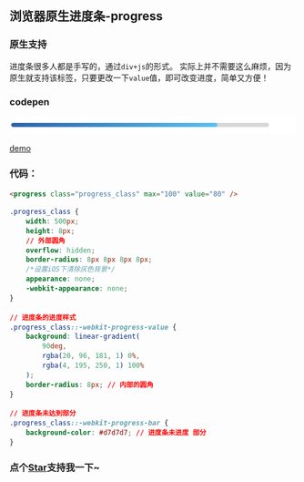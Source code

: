 ## 浏览器原生进度条-progress

### 原生支持

进度条很多人都是手写的，通过`div+js`的形式。 实际上并不需要这么麻烦，因为原生就支持该标签，只要更改一下`value`值，即可改变进度，简单又方便！

### codepen

![](https://github.com/OBKoro1/articleImg_src/blob/master/2019/progress.png?raw=true)

[demo](https://codepen.io/OBKoro1/pen/ExxMeOo)

### 代码：

```html
<progress class="progress_class" max="100" value="80" />
```

```css
.progress_class {
	width: 500px;
	height: 8px;
	// 外部圆角
	overflow: hidden;
	border-radius: 8px 8px 8px 8px;
	/*设置iOS下清除灰色背景*/
	appearance: none;
	-webkit-appearance: none;
}

// 进度条的进度样式
.progress_class::-webkit-progress-value {
	background: linear-gradient(
		90deg,
		rgba(20, 96, 181, 1) 0%,
		rgba(4, 195, 250, 1) 100%
	);
	border-radius: 8px; // 内部的圆角
}

// 进度条未达到部分
.progress_class::-webkit-progress-bar {
	background-color: #d7d7d7; // 进度条未进度 部分
}
```

<!-- 特殊字符串：用于修改/删除markdown的结尾提示语-->

### 点个[Star](https://github.com/OBKoro1/codeBlack)支持我一下~
